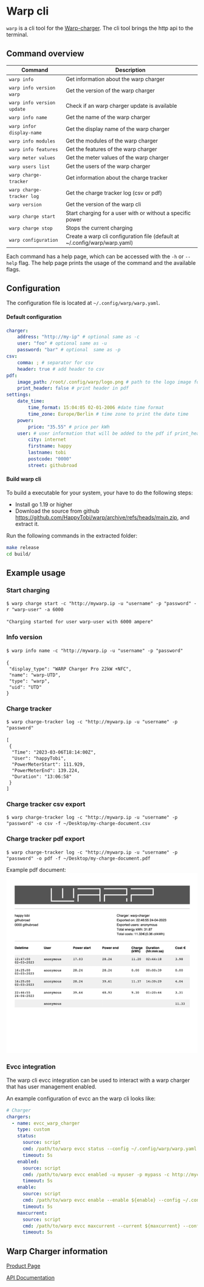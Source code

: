 # Warp cli

`warp` is a cli tool for the [Warp-charger](https://www.warp-charger.com).
The cli tool brings the http api to the terminal.


## Command overview
| Command | Description |
| --- | --- |
| `warp info` | Get information about the warp charger |
| `warp info version warp` | Get the version of the warp charger |
| `warp info version update` | Check if an warp charger update is available |
| `warp info name` | Get the name of the warp charger |
| `warp infor display-name` | Get the display name of the warp charger |
| `warp info modules` | Get the modules of the warp charger |
| `warp info features` | Get the features of the warp charger |
| `warp meter values` | Get the meter values of the warp charger |
| `warp users list` | Get the users of the warp charger |
| `warp charge-tracker` | Get information about the charge tracker |
| `warp charge-tracker log` | Get the charge tracker log (csv or pdf) |
| `warp version` | Get the version of the warp cli |
| `warp charge start` | Start charging for a user with or without a specific power |
| `warp charge stop` | Stops the current charging |
| `warp configuration` | Create a warp cli configuration file (default at ~/.config/warp/warp.yaml) |

Each command has a help page, which can be accessed with the `-h` or `--help` flag.
The help page prints the usage of the command and the available flags.

## Configuration
The configuration file is located at `~/.config/warp/warp.yaml`.

#### Default configuration
```yaml
charger:
    address: "http://my-ip" # optional same as -c
    user: "foo" # optional same as -u
    password: "bar" # optional  same as -p
csv:
    comma: ; # separator for csv
    header: true # add header to csv
pdf:
    image_path: /root/.config/warp/logo.png # path to the logo image for the pdf
    print_header: false # print header in pdf
settings:
    date_time:
        time_format: 15:04:05 02-01-2006 #date time format
        time_zone: Europe/Berlin # time zone to print the date time
    power:
        price: "35.55" # price per kWh
    user: # user information that will be added to the pdf if print_header is true
        city: internet
        firstname: happy
        lastname: tobi
        postcode: "0000"
        street: githubroad
```

#### Build warp cli

To build a executable for your system, your have to do the following steps:
- Install go 1.19 or higher
- Download the source from github https://github.com/HappyTobi/warp/archive/refs/heads/main.zip,
and extract it.

Run the following commands in the extracted folder:
```bash
make release
cd build/
```

## Example usage

### Start charging
```console
$ warp charge start -c "http://mywarp.ip -u "username" -p "password" -r "warp-user" -a 6000

"Charging started for user warp-user with 6000 ampere"
```

### Info version
```console
$ warp info name -c "http://mywarp.ip -u "username" -p "password"

{
 "display_type": "WARP Charger Pro 22kW +NFC",
 "name": "warp-UTD",
 "type": "warp",
 "uid": "UTD"
}
```

### Charge tracker
```console
$ warp charge-tracker log -c "http://mywarp.ip -u "username" -p "password"

[
 {
  "Time": "2023-03-06T18:14:00Z",
  "User": "happyTobi",
  "PowerMeterStart": 111.929,
  "PowerMeterEnd": 139.224,
  "Duration": "13:06:58"
 }
]
```

### Charge tracker csv export
```console
$ warp charge-tracker log -c "http://mywarp.ip -u "username" -p "password" -o csv -f ~/Desktop/my-charge-document.csv
```

### Charge tracker pdf export
```console
$ warp charge-tracker log -c "http://mywarp.ip -u "username" -p "password" -o pdf -f ~/Desktop/my-charge-document.pdf
```

Example pdf document:
![Example pdf document](doc/charge-pdf-example.png)

### Evcc integration
The warp cli evcc integration can be used to interact with a warp charger that has user management enabled.

An example configuration of evcc an the warp cli looks like:

```yaml
# Charger
chargers:
  - name: evcc_warp_charger
    type: custom
    status:
      source: script
      cmd: /path/to/warp evcc status --config ~/.config/warp/warp.yaml
      timeout: 5s
    enabled:
      source: script
      cmd: /path/to/warp evcc enabled -u myuser -p mypass -c http://mycharger
      timeout: 5s
    enable:
      source: script
      cmd: /path/to/warp evcc enable --enable ${enable} --config ~/.config/warp/warp.yaml
      timeout: 5s
    maxcurrent:
      source: script
      cmd: /path/to/warp evcc maxcurrent --current ${maxcurrent} --config ~/.config/warp/warp.yaml
      timeout: 5s
```

## Warp Charger information

[Product Page](https://www.warp-charger.com)

[API Documentation](https://www.warp-charger.com/api.html)